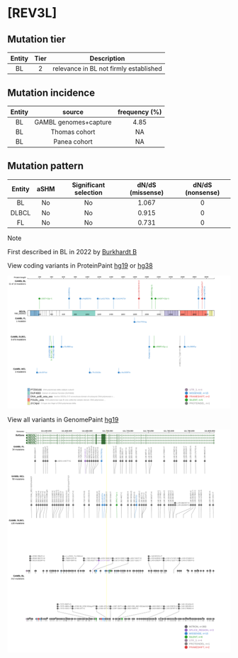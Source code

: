 # [REV3L]

## Mutation tier

|Entity|Tier|Description                           |
|:------:|:----:|--------------------------------------|
|BL    |2   |relevance in BL not firmly established|
## Mutation incidence

|Entity|source               |frequency (%)|
|:------:|:---------------------:|:-------------:|
|BL    |GAMBL genomes+capture|4.85         |
|BL    |Thomas cohort        |  NA         |
|BL    |Panea cohort         |  NA         |

## Mutation pattern

|Entity|aSHM|Significant selection|dN/dS (missense)|dN/dS (nonsense)|
|:------:|:----:|:---------------------:|:----------------:|:----------------:|
|BL    |No  |No                   |1.067           |0               |
|DLBCL |No  |No                   |0.915           |0               |
|FL    |No  |No                   |0.731           |0               |


> [!NOTE]
> First described in BL in 2022 by [Burkhardt B](https://pubmed.ncbi.nlm.nih.gov/35794096)

View coding variants in ProteinPaint [hg19](https://www.bcgsc.ca/downloads/morinlab/GAMBL/test/genes/REV3L_protein.html)  or [hg38](https://www.bcgsc.ca/downloads/morinlab/GAMBL/test/genes/REV3L_protein_hg38.html)

![image](images/proteinpaint/REV3L_NM_002912.svg)

View all variants in GenomePaint [hg19](https://www.bcgsc.ca/downloads/morinlab/GAMBL/test/genes/REV3L.html)

![image](images/proteinpaint/REV3L.svg)
